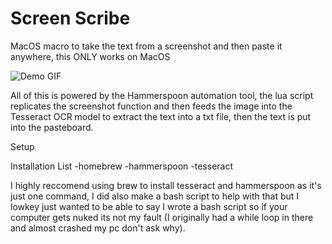 # Screen Scribe

MacOS macro to take the text from a screenshot and then paste it anywhere, this ONLY works on MacOS

![Demo GIF](demo.gif)

All of this is powered by the Hammerspoon automation tool, the lua script replicates the screenshot function and then feeds the image into the Tesseract OCR model to extract the text into a txt file, then the text is put into the pasteboard.

Setup

Installation List
-homebrew
-hammerspoon
-tesseract

I highly reccomend using brew to install tesseract and hammerspoon as it's just one command, I did also make a bash script to help with that but I lowkey just wanted to be able to say I wrote a bash script so if your computer gets nuked its not my fault (I originally had a while loop in there and almost crashed my pc don't ask why).

